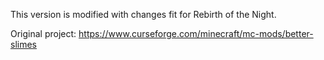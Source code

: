 This version is modified with changes fit for Rebirth of the Night.

Original project: https://www.curseforge.com/minecraft/mc-mods/better-slimes

